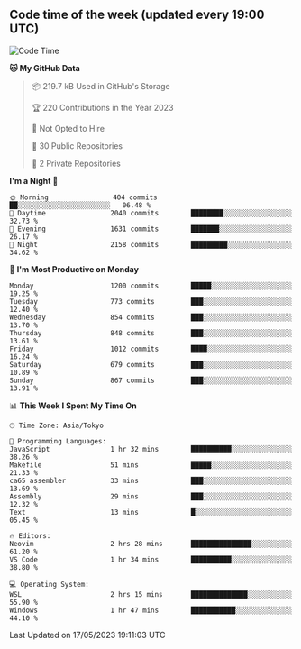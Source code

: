 ## Code time of the week (updated every 19:00 UTC)

<!--START_SECTION:waka-->
![Code Time](http://img.shields.io/badge/Code%20Time-1%2C847%20hrs%2011%20mins-blue)

**🐱 My GitHub Data** 

> 📦 219.7 kB Used in GitHub's Storage 
 > 
> 🏆 220 Contributions in the Year 2023
 > 
> 🚫 Not Opted to Hire
 > 
> 📜 30 Public Repositories 
 > 
> 🔑 2 Private Repositories 
 > 
**I'm a Night 🦉** 

```text
🌞 Morning                404 commits         ██░░░░░░░░░░░░░░░░░░░░░░░   06.48 % 
🌆 Daytime                2040 commits        ████████░░░░░░░░░░░░░░░░░   32.73 % 
🌃 Evening                1631 commits        ███████░░░░░░░░░░░░░░░░░░   26.17 % 
🌙 Night                  2158 commits        █████████░░░░░░░░░░░░░░░░   34.62 % 
```
📅 **I'm Most Productive on Monday** 

```text
Monday                   1200 commits        █████░░░░░░░░░░░░░░░░░░░░   19.25 % 
Tuesday                  773 commits         ███░░░░░░░░░░░░░░░░░░░░░░   12.40 % 
Wednesday                854 commits         ███░░░░░░░░░░░░░░░░░░░░░░   13.70 % 
Thursday                 848 commits         ███░░░░░░░░░░░░░░░░░░░░░░   13.61 % 
Friday                   1012 commits        ████░░░░░░░░░░░░░░░░░░░░░   16.24 % 
Saturday                 679 commits         ███░░░░░░░░░░░░░░░░░░░░░░   10.89 % 
Sunday                   867 commits         ███░░░░░░░░░░░░░░░░░░░░░░   13.91 % 
```


📊 **This Week I Spent My Time On** 

```text
🕑︎ Time Zone: Asia/Tokyo

💬 Programming Languages: 
JavaScript               1 hr 32 mins        ██████████░░░░░░░░░░░░░░░   38.26 % 
Makefile                 51 mins             █████░░░░░░░░░░░░░░░░░░░░   21.33 % 
ca65 assembler           33 mins             ███░░░░░░░░░░░░░░░░░░░░░░   13.69 % 
Assembly                 29 mins             ███░░░░░░░░░░░░░░░░░░░░░░   12.32 % 
Text                     13 mins             █░░░░░░░░░░░░░░░░░░░░░░░░   05.45 % 

🔥 Editors: 
Neovim                   2 hrs 28 mins       ███████████████░░░░░░░░░░   61.20 % 
VS Code                  1 hr 34 mins        ██████████░░░░░░░░░░░░░░░   38.80 % 

💻 Operating System: 
WSL                      2 hrs 15 mins       ██████████████░░░░░░░░░░░   55.90 % 
Windows                  1 hr 47 mins        ███████████░░░░░░░░░░░░░░   44.10 % 
```


 Last Updated on 17/05/2023 19:11:03 UTC
<!--END_SECTION:waka-->